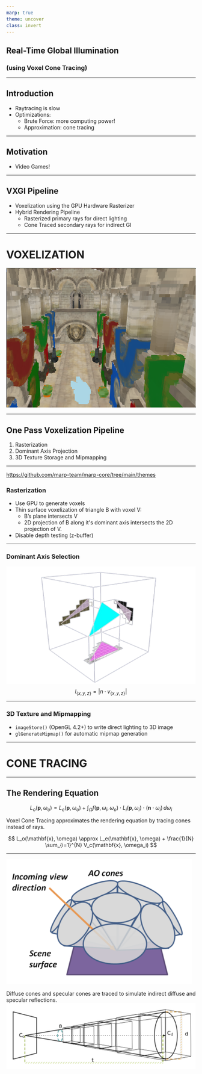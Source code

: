 ```yaml
---
marp: true
theme: uncover
class: invert
---
```


## Real-Time Global Illumination

### (using Voxel Cone Tracing)

---

## Introduction

* Raytracing is slow
* Optimizations:
  * Brute Force: more computing power!
  * Approximation: cone tracing

---

## Motivation

* Video Games!

---

## VXGI Pipeline

* Voxelization using the GPU Hardware Rasterizer
* Hybrid Rendering Pipeline
  * Rasterized primary rays for direct lighting
  * Cone Traced secondary rays for indirect GI

---

# VOXELIZATION

![height:5in](images/ppt-voxels.jpg)

---

## One Pass Voxelization Pipeline

1. Rasterization
2. Dominant Axis Projection
3. 3D Texture Storage and Mipmapping

---
<https://github.com/marp-team/marp-core/tree/main/themes>

### Rasterization

* Use GPU to generate voxels
* Thin surface voxelization of triangle B with voxel V:
  * B’s plane intersects V
  * 2D projection of B along it's dominant axis intersects the 2D projection of V.
* Disable depth testing (z-buffer)

---

### Dominant Axis Selection

![](images/ppt-das.png)
$$l_{\{x,y,z\}} = |n · v_{\{x,y,z\}} |$$

---

### 3D Texture and Mipmapping

* `imageStore()` (OpenGL 4.2+) to write direct lighting to 3D image
* `glGenerateMipmap()` for automatic mipmap generation

---

# CONE TRACING

---

## The Rendering Equation

$$ L_o(\mathbf{p}, \omega_o) = L_e(\mathbf{p}, \omega_o) + \int_{\Omega} f(\mathbf{p}, \omega_i, \omega_o) \cdot L_i(\mathbf{p}, \omega_i) \cdot (\mathbf{n} \cdot \omega_i) \, d\omega_i
$$

Voxel Cone Tracing approximates the rendering equation by tracing cones instead of rays.

$$
L_o(\mathbf{x}, \omega) \approx L_e(\mathbf{x}, \omega) + \frac{1}{N} \sum_{i=1}^{N} V_c(\mathbf{x}, \omega_i)
$$

---

![Alt text](images/ppt-ao.png)

Diffuse cones and specular cones are traced to simulate indirect diffuse and specular reflections.
![Alt text](images/ppt-cone.png)
